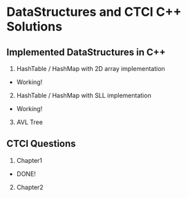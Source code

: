 # DataStructures and CTCI C++ Solutions
## Implemented DataStructures in C++
1. HashTable / HashMap with 2D array implementation
- Working!
2. HashTable / HashMap with SLL implementation
- Working!
3. AVL Tree


## CTCI Questions
1. Chapter1
- DONE!
2. Chapter2



